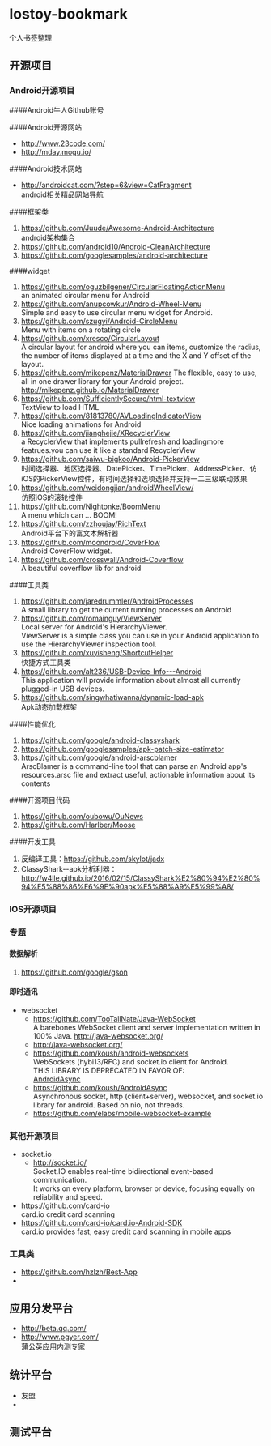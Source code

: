# lostoy-bookmark
个人书签整理

## 开源项目

### Android开源项目

####Android牛人Github账号  

####Android开源网站  
* http://www.23code.com/  
* http://mday.mogu.io/  

####Android技术网站
* http://androidcat.com/?step=6&view=CatFragment  
	android相关精品网站导航  

####框架类  
1. https://github.com/Juude/Awesome-Android-Architecture  
	android架构集合  
2. https://github.com/android10/Android-CleanArchitecture  
3. https://github.com/googlesamples/android-architecture  

####widget
1. https://github.com/oguzbilgener/CircularFloatingActionMenu  
	an animated circular menu for Android
2. https://github.com/anupcowkur/Android-Wheel-Menu  
	Simple and easy to use circular menu widget for Android.
3. https://github.com/szugyi/Android-CircleMenu  
	Menu with items on a rotating circle
4. https://github.com/xresco/CircularLayout  
	A circular layout for android where you can items, customize the radius, the number of items displayed at a time and the X and Y offset of the layout.
5. https://github.com/mikepenz/MaterialDrawer
	The flexible, easy to use, all in one drawer library for your Android project. http://mikepenz.github.io/MaterialDrawer
6. https://github.com/SufficientlySecure/html-textview  
	TextView to load HTML  
7. https://github.com/81813780/AVLoadingIndicatorView  
	Nice loading animations for Android  
8. https://github.com/jianghejie/XRecyclerView  
	a RecyclerView that implements pullrefresh and loadingmore featrues.you can use it like a standard RecyclerView  
9. https://github.com/saiwu-bigkoo/Android-PickerView  
	时间选择器、地区选择器、DatePicker、TimePicker、AddressPicker、仿iOS的PickerView控件，有时间选择和选项选择并支持一二三级联动效果   
10. https://github.com/weidongjian/androidWheelView/  
	仿照iOS的滚轮控件  
11. https://github.com/Nightonke/BoomMenu  
	A menu which can ... BOOM!  
12. https://github.com/zzhoujay/RichText  
	Android平台下的富文本解析器  
13. https://github.com/moondroid/CoverFlow  
	Android CoverFlow widget.  
14. https://github.com/crosswall/Android-Coverflow  
	A beautiful coverflow lib for android  

####工具类  
1. https://github.com/jaredrummler/AndroidProcesses  
		A small library to get the current running processes on Android
2. https://github.com/romainguy/ViewServer  
		Local server for Android's HierarchyViewer.  
		ViewServer is a simple class you can use in your Android application
		to use the HierarchyViewer inspection tool.  
3. https://github.com/xuyisheng/ShortcutHelper  
		快捷方式工具类
4. https://github.com/alt236/USB-Device-Info---Android  
		This application will provide information about almost all currently plugged-in USB devices.  
5. https://github.com/singwhatiwanna/dynamic-load-apk  
		Apk动态加载框架 

####性能优化  
1. https://github.com/google/android-classyshark  
2. https://github.com/googlesamples/apk-patch-size-estimator  
3. https://github.com/google/android-arscblamer  
	ArscBlamer is a command-line tool that can parse an Android app's resources.arsc file and extract useful, actionable information about its contents  


####开源项目代码
1. https://github.com/oubowu/OuNews   
2. https://github.com/Harlber/Moose  

####开发工具  
1. 反编译工具：https://github.com/skylot/jadx
2. ClassyShark--apk分析利器：http://w4lle.github.io/2016/02/15/ClassyShark%E2%80%94%E2%80%94%E5%88%86%E6%9E%90apk%E5%88%A9%E5%99%A8/

### IOS开源项目

### 专题
#### 数据解析
1. https://github.com/google/gson
  
#### 即时通讯
* websocket
	- https://github.com/TooTallNate/Java-WebSocket  
			A barebones WebSocket client and server implementation written in 100% Java. http://java-websocket.org/
	- http://java-websocket.org/  
	- https://github.com/koush/android-websockets  
			WebSockets (hybi13/RFC) and socket.io client for Android.  
			THIS LIBRARY IS DEPRECATED IN FAVOR OF:  
[AndroidAsync](https://github.com/koush/AndroidAsync)  
	- https://github.com/koush/AndroidAsync  
			Asynchronous socket, http (client+server), websocket, and socket.io library for android. Based on nio, not threads.  
	- https://github.com/elabs/mobile-websocket-example  

### 其他开源项目  
* socket.io  
	- http://socket.io/  
			Socket.IO enables real-time bidirectional event-based communication.  
			It works on every platform, browser or device, focusing equally on reliability and speed.
* https://github.com/card-io  
			card.io credit card scanning  
* https://github.com/card-io/card.io-Android-SDK  
			card.io provides fast, easy credit card scanning in mobile apps  

### 工具类
* https://github.com/hzlzh/Best-App  
* 


## 应用分发平台
* http://beta.qq.com/  
* http://www.pgyer.com/  
		蒲公英应用内测专家  


## 统计平台
* 友盟  
* 


## 测试平台  





